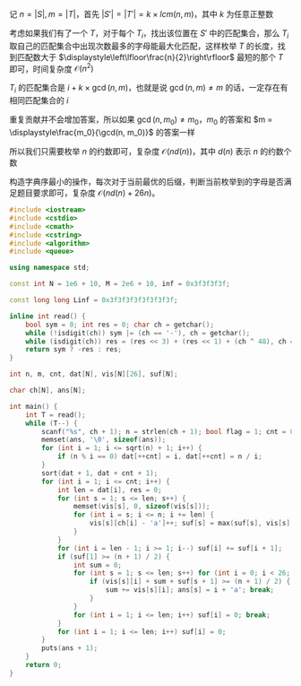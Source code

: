 记 $n = |S|, m = |T|$，首先 $|S'| = |T'| = k\times lcm(n, m)$，其中 $k$ 为任意正整数

考虑如果我们有了一个 $T$，对于每个 $T_i$，找出该位置在 $S'$ 中的匹配集合，那么 $T_i$ 取自己的匹配集合中出现次数最多的字母能最大化匹配，这样枚举 $T$ 的长度，找到匹配数大于 $\displaystyle\left\lfloor\frac{n}{2}\right\rfloor$ 最短的那个 $T$ 即可，时间复杂度 $\mathcal{O}(n^2)$

$T_i$ 的匹配集合是 $i + k\times \gcd(n, m)$，也就是说 $\gcd(n, m)\not = m$ 的话，一定存在有相同匹配集合的 $i$

重复贡献并不会增加答案，所以如果 $\gcd(n, m_0)\not = m_0$，$m_0$ 的答案和 $m = \displaystyle\frac{m_0}{\gcd(n, m_0)}$ 的答案一样

所以我们只需要枚举 $n$ 的约数即可，复杂度 $\mathcal{O}(nd(n))$，其中 $d(n)$ 表示 $n$ 的约数个数

构造字典序最小的操作，每次对于当前最优的后缀，判断当前枚举到的字母是否满足题目要求即可，复杂度 $\mathcal{O}(nd(n) + 26n)$。

```cpp
#include <iostream>
#include <cstdio>
#include <cmath>
#include <cstring>
#include <algorithm>
#include <queue>

using namespace std;

const int N = 1e6 + 10, M = 2e6 + 10, inf = 0x3f3f3f3f;

const long long Linf = 0x3f3f3f3f3f3f3f3f;

inline int read() {
	bool sym = 0; int res = 0; char ch = getchar();
	while (!isdigit(ch)) sym |= (ch == '-'), ch = getchar();
	while (isdigit(ch)) res = (res << 3) + (res << 1) + (ch ^ 48), ch = getchar();
	return sym ? -res : res;
}

int n, m, cnt, dat[N], vis[N][26], suf[N];

char ch[N], ans[N];

int main() {
	int T = read();
	while (T--) {
		scanf("%s", ch + 1); n = strlen(ch + 1); bool flag = 1; cnt = 0;
		memset(ans, '\0', sizeof(ans));
		for (int i = 1; i <= sqrt(n) + 1; i++) {
			if (n % i == 0) dat[++cnt] = i, dat[++cnt] = n / i;
		}
		sort(dat + 1, dat + cnt + 1);
		for (int i = 1; i <= cnt; i++) {
			int len = dat[i], res = 0;
			for (int s = 1; s <= len; s++) {
				memset(vis[s], 0, sizeof(vis[s]));
				for (int i = s; i <= n; i += len) {
					vis[s][ch[i] - 'a']++; suf[s] = max(suf[s], vis[s][ch[i] - 'a']);
				}
			}
			for (int i = len - 1; i >= 1; i--) suf[i] += suf[i + 1];
			if (suf[1] >= (n + 1) / 2) {
				int sum = 0;
				for (int s = 1; s <= len; s++) for (int i = 0; i < 26; i++) {
					if (vis[s][i] + sum + suf[s + 1] >= (n + 1) / 2) {
						sum += vis[s][i]; ans[s] = i + 'a'; break;
					}
				}
				for (int i = 1; i <= len; i++) suf[i] = 0; break;
			}
			for (int i = 1; i <= len; i++) suf[i] = 0;
		}
		puts(ans + 1);
	}
	return 0;
}